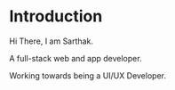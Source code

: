# Introduction

Hi There, I am Sarthak. 

A full-stack web and app developer.

Working towards being a UI/UX Developer.



